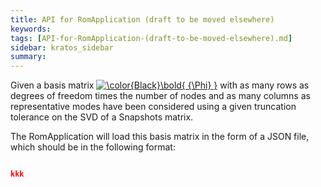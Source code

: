 ```yaml
---
title: API for RomApplication (draft to be moved elsewhere)
keywords: 
tags: [API-for-RomApplication-(draft-to-be-moved-elsewhere).md]
sidebar: kratos_sidebar
summary: 
---
```


Given a basis matrix <a href="https://www.codecogs.com/eqnedit.php?latex=\color{Black}\bold{ {\Phi} }" target="_blank"><img src="https://latex.codecogs.com/gif.latex?\color{Black}\bold{ {\Phi} }" title="\color{Black}\bold{ {\Phi} }" /></a> with as many rows as degrees of freedom times the number of nodes and as many columns as representative modes have been considered using a given truncation tolerance on the SVD of a Snapshots matrix.





The RomApplication will load this basis matrix in the form of a JSON file, which should be in the following format:

```json

kkk
``` 